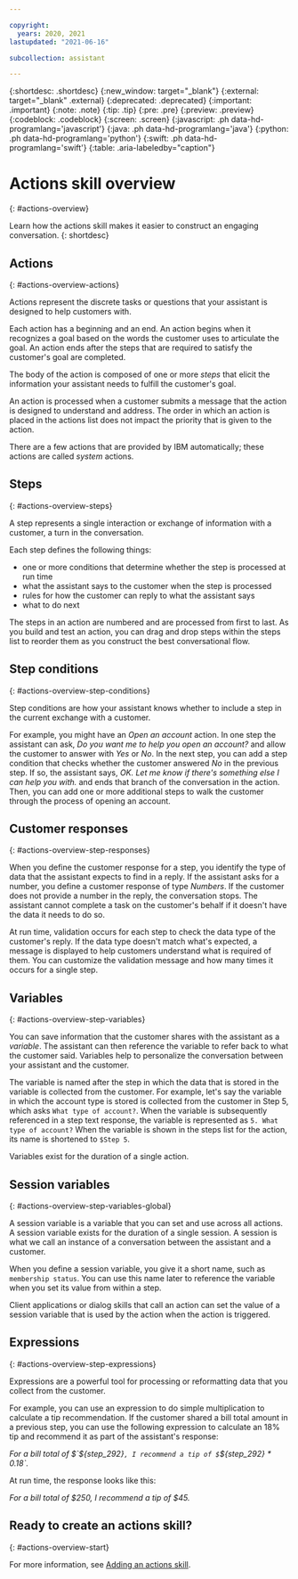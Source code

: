 ```yaml
---

copyright:
  years: 2020, 2021
lastupdated: "2021-06-16"

subcollection: assistant

---
```


{:shortdesc: .shortdesc}
{:new_window: target="_blank"}
{:external: target="_blank" .external}
{:deprecated: .deprecated}
{:important: .important}
{:note: .note}
{:tip: .tip}
{:pre: .pre}
{:preview: .preview}
{:codeblock: .codeblock}
{:screen: .screen}
{:javascript: .ph data-hd-programlang='javascript'}
{:java: .ph data-hd-programlang='java'}
{:python: .ph data-hd-programlang='python'}
{:swift: .ph data-hd-programlang='swift'}
{:table: .aria-labeledby="caption"}

# Actions skill overview <!--![Beta](images/beta.png)-->
{: #actions-overview}

Learn how the actions skill makes it easier to construct an engaging conversation.
{: shortdesc}

## Actions
{: #actions-overview-actions}

Actions represent the discrete tasks or questions that your assistant is designed to help customers with.

Each action has a beginning and an end. An action begins when it recognizes a goal based on the words the customer uses to articulate the goal. An action ends after the steps that are required to satisfy the customer's goal are completed.

The body of the action is composed of one or more *steps* that elicit the information your assistant needs to fulfill the customer's goal.

An action is processed when a customer submits a message that the action is designed to understand and address. The order in which an action is placed in the actions list does not impact the priority that is given to the action.

There are a few actions that are provided by IBM automatically; these actions are called *system* actions.

## Steps
{: #actions-overview-steps}

A step represents a single interaction or exchange of information with a customer, a turn in the conversation.

Each step defines the following things:

- one or more conditions that determine whether the step is processed at run time
- what the assistant says to the customer when the step is processed
- rules for how the customer can reply to what the assistant says
- what to do next

The steps in an action are numbered and are processed from first to last. As you build and test an action, you can drag and drop steps within the steps list to reorder them as you construct the best conversational flow.

## Step conditions
{: #actions-overview-step-conditions}

Step conditions are how your assistant knows whether to include a step in the current exchange with a customer. 

For example, you might have an *Open an account* action. In one step the assistant can ask, *Do you want me to help you open an account?* and allow the customer to answer with *Yes* or *No*. In the next step, you can add a step condition that checks whether the customer answered *No* in the previous step. If so, the assistant says, *OK. Let me know if there's something else I can help you with.* and ends that branch of the conversation in the action. Then, you can add one or more additional steps to walk the customer through the process of opening an account.

## Customer responses
{: #actions-overview-step-responses}

When you define the customer response for a step, you identify the type of data that the assistant expects to find in a reply. If the assistant asks for a number, you define a customer response of type *Numbers*. If the customer does not provide a number in the reply, the conversation stops. The assistant cannot complete a task on the customer's behalf if it doesn't have the data it needs to do so. 

At run time, validation occurs for each step to check the data type of the customer's reply. If the data type doesn't match what's expected, a message is displayed to help customers understand what is required of them. You can customize the validation message and how many times it occurs for a single step.

## Variables
{: #actions-overview-step-variables}

You can save information that the customer shares with the assistant as a *variable*. The assistant can then reference the variable to refer back to what the customer said. Variables help to personalize the conversation between your assistant and the customer. 

The variable is named after the step in which the data that is stored in the variable is collected from the customer. For example, let's say the variable in which the account type is stored is collected from the customer in Step 5, which asks `What type of account?`. When the variable is subsequently referenced in a step text response, the variable is represented as `5. What type of account?` When the variable is shown in the steps list for the action, its name is shortened to `$Step 5`.

Variables exist for the duration of a single action.

## Session variables
{: #actions-overview-step-variables-global}

A session variable is a variable that you can set and use across all actions. A session variable exists for the duration of a single session. A session is what we call an instance of a conversation between the assistant and a customer.

When you define a session variable, you give it a short name, such as `membership status`. You can use this name later to reference the variable when you set its value from within a step.

Client applications or dialog skills that call an action can set the value of a session variable that is used by the action when the action is triggered.

## Expressions
{: #actions-overview-step-expressions}

Expressions are a powerful tool for processing or reformatting data that you collect from the customer. 

For example, you can use an expression to do simple multiplication to calculate a tip recommendation. If the customer shared a bill total amount in a previous step, you can use the following expression to calculate an 18% tip and recommend it as part of the assistant's response:

*For a bill total of $`${step_292}`, I recommend a tip of $`${step_292} * 0.18`.*

At run time, the response looks like this:

*For a bill total of $250, I recommend a tip of $45.*

## Ready to create an actions skill? 
{: #actions-overview-start}

For more information, see [Adding an actions skill](/docs/assistant?topic=assistant-skill-actions-add).